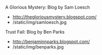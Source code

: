 A Glorious Mystery: Blog by Sam Loesch

* http://thegloriousmystery.blogspot.com/
* /static/img/samloesch.jpg

Trust Fall: Blog by Ben Parks

* http://benjaminnparks.blogspot.com/
* /static/img/benparks.jpg
